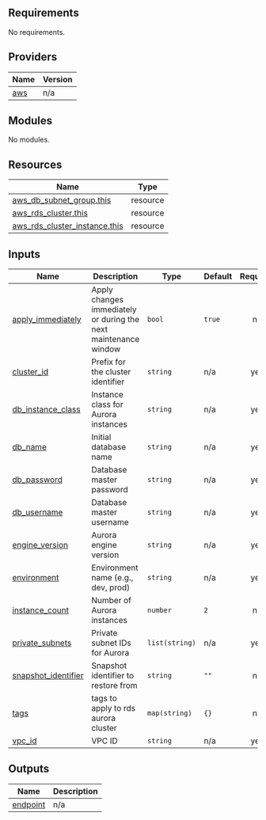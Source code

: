 <!-- BEGIN_TF_DOCS -->
## Requirements

No requirements.

## Providers

| Name | Version |
|------|---------|
| <a name="provider_aws"></a> [aws](#provider\_aws) | n/a |

## Modules

No modules.

## Resources

| Name | Type |
|------|------|
| [aws_db_subnet_group.this](https://registry.terraform.io/providers/hashicorp/aws/latest/docs/resources/db_subnet_group) | resource |
| [aws_rds_cluster.this](https://registry.terraform.io/providers/hashicorp/aws/latest/docs/resources/rds_cluster) | resource |
| [aws_rds_cluster_instance.this](https://registry.terraform.io/providers/hashicorp/aws/latest/docs/resources/rds_cluster_instance) | resource |

## Inputs

| Name | Description | Type | Default | Required |
|------|-------------|------|---------|:--------:|
| <a name="input_apply_immediately"></a> [apply\_immediately](#input\_apply\_immediately) | Apply changes immediately or during the next maintenance window | `bool` | `true` | no |
| <a name="input_cluster_id"></a> [cluster\_id](#input\_cluster\_id) | Prefix for the cluster identifier | `string` | n/a | yes |
| <a name="input_db_instance_class"></a> [db\_instance\_class](#input\_db\_instance\_class) | Instance class for Aurora instances | `string` | n/a | yes |
| <a name="input_db_name"></a> [db\_name](#input\_db\_name) | Initial database name | `string` | n/a | yes |
| <a name="input_db_password"></a> [db\_password](#input\_db\_password) | Database master password | `string` | n/a | yes |
| <a name="input_db_username"></a> [db\_username](#input\_db\_username) | Database master username | `string` | n/a | yes |
| <a name="input_engine_version"></a> [engine\_version](#input\_engine\_version) | Aurora engine version | `string` | n/a | yes |
| <a name="input_environment"></a> [environment](#input\_environment) | Environment name (e.g., dev, prod) | `string` | n/a | yes |
| <a name="input_instance_count"></a> [instance\_count](#input\_instance\_count) | Number of Aurora instances | `number` | `2` | no |
| <a name="input_private_subnets"></a> [private\_subnets](#input\_private\_subnets) | Private subnet IDs for Aurora | `list(string)` | n/a | yes |
| <a name="input_snapshot_identifier"></a> [snapshot\_identifier](#input\_snapshot\_identifier) | Snapshot identifier to restore from | `string` | `""` | no |
| <a name="input_tags"></a> [tags](#input\_tags) | tags to apply to rds aurora cluster | `map(string)` | `{}` | no |
| <a name="input_vpc_id"></a> [vpc\_id](#input\_vpc\_id) | VPC ID | `string` | n/a | yes |

## Outputs

| Name | Description |
|------|-------------|
| <a name="output_endpoint"></a> [endpoint](#output\_endpoint) | n/a |
<!-- END_TF_DOCS -->